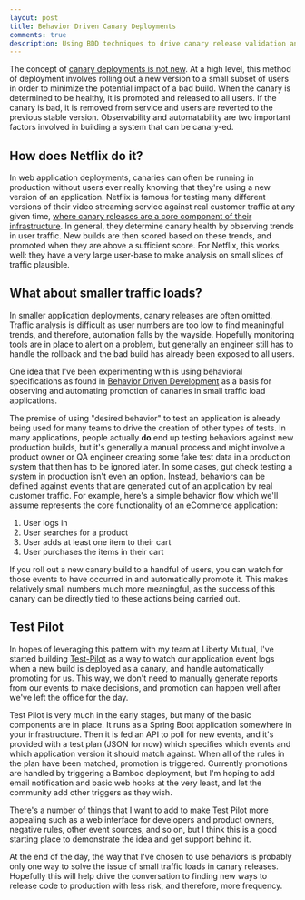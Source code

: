 ```yaml
---
layout: post
title: Behavior Driven Canary Deployments
comments: true
description: Using BDD techniques to drive canary release validation and automation
---
```


The concept of [canary deployments is not new](https://martinfowler.com/bliki/CanaryRelease.html). At a high level, this method of deployment involves rolling out a new version to a small subset of users in order to minimize the potential impact of a bad build. When the canary is determined to be healthy, it is promoted and released to all users. If the canary is bad, it is removed from service and users are reverted to the previous stable version. Observability and automatability are two important factors involved in building a system that can be canary-ed. 

## How does Netflix do it?

In web application deployments, canaries can often be running in production without users ever really knowing that they're using a new version of an application. Netflix is famous for testing many different versions of their video streaming service against real customer traffic at any given time, [where canary releases are a core component of their infrastructure](https://www.infoq.com/presentations/canary-analysis-deployment-pattern). In general, they determine canary health by observing trends in user traffic. New builds are then scored based on these trends, and promoted when they are above a sufficient score. For Netflix, this works well: they have a very large user-base to make analysis on small slices of traffic plausible.

## What about smaller traffic loads?

In smaller application deployments, canary releases are often omitted. Traffic analysis is difficult as user numbers are too low to find meaningful trends, and therefore, automation falls by the wayside. Hopefully monitoring tools are in place to alert on a problem, but generally an engineer still has to handle the rollback and the bad build has already been exposed to all users.

One idea that I've been experimenting with is using behavioral specifications as found in [Behavior Driven Development](https://en.wikipedia.org/wiki/Behavior-driven_development) as a basis for observing and automating promotion of canaries in small traffic load applications. 

The premise of using "desired behavior" to test an application is already being used for many teams to drive the creation of other types of tests. In many applications, people actually **do** end up testing behaviors against new production builds, but it's generally a manual process and might involve a product owner or QA engineer creating some fake test data in a production system that then has to be ignored later. In some cases, gut check testing a system in production isn't even an option. Instead, behaviors can be defined against events that are generated out of an application by real customer traffic. For example, here's a simple behavior flow which we'll assume represents the core functionality of an eCommerce application:

1. User logs in
2. User searches for a product
3. User adds at least one item to their cart
4. User purchases the items in their cart

If you roll out a new canary build to a handful of users, you can watch for those events to have occurred in and automatically promote it. This makes relatively small numbers much more meaningful, as the success of this canary can be directly tied to these actions being carried out.

## Test Pilot

In hopes of leveraging this pattern with my team at Liberty Mutual, I've started building [Test-Pilot](https://github.com/c1phr/test-pilot) as a way to watch our application event logs when a new build is deployed as a canary, and handle automatically promoting for us. This way, we don't need to manually generate reports from our events to make decisions, and promotion can happen well after we've left the office for the day. 

Test Pilot is very much in the early stages, but many of the basic components are in place. It runs as a Spring Boot application somewhere in your infrastructure. Then it is fed an API to poll for new events, and it's provided with a test plan (JSON for now) which specifies which events and which application version it should match against. When all of the rules in the plan have been matched, promotion is triggered. Currently promotions are handled by triggering a Bamboo deployment, but I'm hoping to add email notification and basic web hooks at the very least, and let the community add other triggers as they wish.

There's a number of things that I want to add to make Test Pilot more appealing such as a web interface for developers and product owners, negative rules, other event sources, and so on, but I think this is a good starting place to demonstrate the idea and get support behind it.

At the end of the day, the way that I've chosen to use behaviors is probably only one way to solve the issue of small traffic loads in canary releases. Hopefully this will help drive the conversation to finding new ways to release code to production with less risk, and therefore, more frequency.